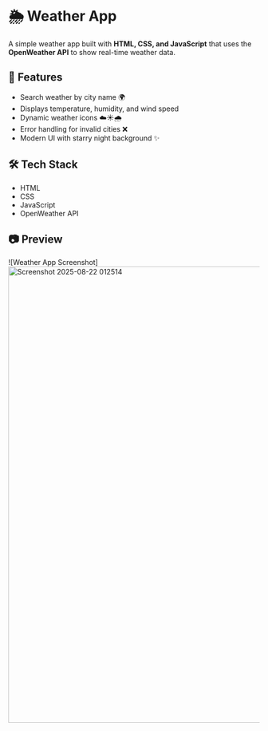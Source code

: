 # 🌦️ Weather App

A simple weather app built with **HTML, CSS, and JavaScript** that uses the **OpenWeather API** to show real-time weather data.  

## 🚀 Features
- Search weather by city name 🌍
- Displays temperature, humidity, and wind speed
- Dynamic weather icons ☁️☀️🌧️
- Error handling for invalid cities ❌
- Modern UI with starry night background ✨

## 🛠️ Tech Stack
- HTML
- CSS
- JavaScript
- OpenWeather API

## 📷 Preview
![Weather App Screenshot]
<img width="1918" height="915" alt="Screenshot 2025-08-22 012514" src="https://github.com/user-attachments/assets/b1e9d993-d6c7-46b6-8544-d62aed4a4c9b" />


